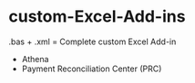 # custom-Excel-Add-ins

.bas + .xml = Complete custom Excel Add-in

  * Athena
  * Payment Reconciliation Center (PRC)
